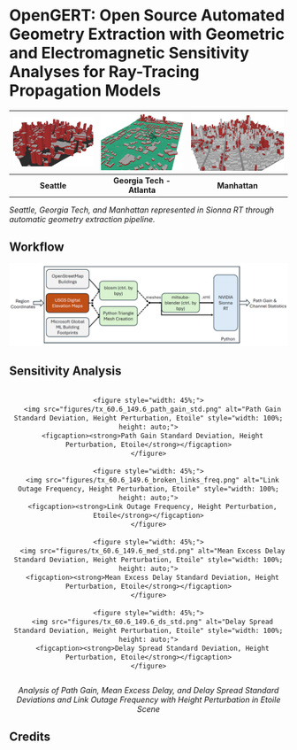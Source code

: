 # OpenGERT: Open Source Automated Geometry Extraction with Geometric and Electromagnetic Sensitivity Analyses for Ray-Tracing Propagation Models

| ![Seattle](figures/seattle3.png) | ![Georgia Tech - Atlanta](figures/georgia_tech.png) | ![Manhattan](figures/manhattan.png) |
| :---: | :---: | :---: |
| **Seattle** | **Georgia Tech - Atlanta** | **Manhattan** |

*Seattle, Georgia Tech, and Manhattan represented in Sionna RT through automatic geometry extraction pipeline.*

## Workflow

![Workflow Diagram](figures/ge_pipeline.png)

## Sensitivity Analysis

<div align="center">

  <div style="display: flex; flex-wrap: wrap; justify-content: center; gap: 10px;">
    
    <figure style="width: 45%;">
      <img src="figures/tx_60.6_149.6_path_gain_std.png" alt="Path Gain Standard Deviation, Height Perturbation, Etoile" style="width: 100%; height: auto;">
      <figcaption><strong>Path Gain Standard Deviation, Height Perturbation, Etoile</strong></figcaption>
    </figure>
    
    <figure style="width: 45%;">
      <img src="figures/tx_60.6_149.6_broken_links_freq.png" alt="Link Outage Frequency, Height Perturbation, Etoile" style="width: 100%; height: auto;">
      <figcaption><strong>Link Outage Frequency, Height Perturbation, Etoile</strong></figcaption>
    </figure>
    
    <figure style="width: 45%;">
      <img src="figures/tx_60.6_149.6_med_std.png" alt="Mean Excess Delay Standard Deviation, Height Perturbation, Etoile" style="width: 100%; height: auto;">
      <figcaption><strong>Mean Excess Delay Standard Deviation, Height Perturbation, Etoile</strong></figcaption>
    </figure>
    
    <figure style="width: 45%;">
      <img src="figures/tx_60.6_149.6_ds_std.png" alt="Delay Spread Standard Deviation, Height Perturbation, Etoile" style="width: 100%; height: auto;">
      <figcaption><strong>Delay Spread Standard Deviation, Height Perturbation, Etoile</strong></figcaption>
    </figure>
  
  </div>

  <p><em>Analysis of Path Gain, Mean Excess Delay, and Delay Spread Standard Deviations and Link Outage Frequency with Height Perturbation in Etoile Scene</em></p>

</div>

## Credits